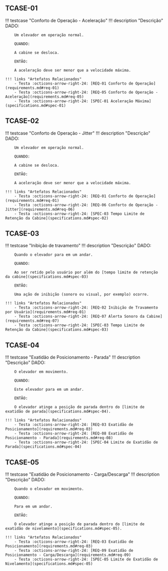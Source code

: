## TCASE-01

!!! testcase "Conforto de Operação - Aceleração"
    !!! description "Descrição"
        DADO:

        Um elevador em operação normal.

        QUANDO:

        A cabine se desloca.

        ENTÃO:

        A aceleração deve ser menor que a velocidade máxima.

    !!! links "Artefatos Relacionados"
        - Testa :octicons-arrow-right-24: [REQ-01 Conforto de Operação](requirements.md#req-01)
        - Testa :octicons-arrow-right-24: [REQ-05 Conforto de Operação - Aceleração](requirements.md#req-05)
        - Testa :octicons-arrow-right-24: [SPEC-01 Aceleração Máxima](specifications.md#spec-01)

## TCASE-02

!!! testcase "Conforto de Operação - Jitter"
    !!! description "Descrição"
        DADO:

        Um elevador em operação normal.

        QUANDO:

        A cabine se desloca.

        ENTÃO:

        A aceleração deve ser menor que a velocidade máxima.

    !!! links "Artefatos Relacionados"
        - Testa :octicons-arrow-right-24: [REQ-01 Conforto de Operação](requirements.md#req-01)
        - Testa :octicons-arrow-right-24: [REQ-06 Conforto de Operação - Jitter](requirements.md#req-06)
        - Testa :octicons-arrow-right-24: [SPEC-03 Tempo Limite de Retenção da Cabine](specifications.md#spec-02)

## TCASE-03

!!! testcase "Inibição de travamento"
    !!! description "Descrição"
        DADO:

        Quando o elevador para em um andar.

        QUANDO:

        Ao ser retido pelo usuário por além do [tempo limite de retenção da cabine](specifications.md#spec-03)

        ENTÃO:

        Uma ação de inibição (sonoro ou visual, por exemplo) ocorre.

    !!! links "Artefatos Relacionados"
        - Testa :octicons-arrow-right-24: [REQ-02 Inibição de Travamento por Usuário](requirements.md#req-01)
        - Testa :octicons-arrow-right-24: [REQ-07 Alerta Sonoro da Cabine](requirements.md#req-07)
        - Testa :octicons-arrow-right-24: [SPEC-03 Tempo Limite de Retenção da Cabine](specifications.md#spec-03)


## TCASE-04

!!! testcase "Exatidão de Posicionamento - Parada"
    !!! description "Descrição"
        DADO:

        O elevador em movimento.
        
        QUANDO:

        Este elevador para em um andar.

        ENTÃO:

        O elevador atinge a posição de parada dentro do [limite de exatidão de parada](specifications.md#spec-04). 

    !!! links "Artefatos Relacionados"
        - Testa :octicons-arrow-right-24: [REQ-03 Exatidão de Posicionamento](requirements.md#req-03)
        - Testa :octicons-arrow-right-24: [REQ-08 Exatidão de Posicionamento - Parada](requirements.md#req-08)
        - Testa :octicons-arrow-right-24: [SPEC-04 Limite de Exatidão de Parada](specifications.md#spec-04)

## TCASE-05

!!! testcase "Exatidão de Posicionamento - Carga/Descarga"
    !!! description "Descrição"
        DADO:

        Quando o elevador em movimento.

        QUANDO:

        Para em um andar.

        ENTÃO:

        O elevador atinge a posição de parada dentro do [limite de exatidão de nivelamento](specifications.md#spec-05). 

    !!! links "Artefatos Relacionados"
        - Testa :octicons-arrow-right-24: [REQ-03 Exatidão de Posicionamento](requirements.md#req-03)
        - Testa :octicons-arrow-right-24: [REQ-09 Exatidão de Posicionamento - Carga/Descarga](requirements.md#req-09)
        - Testa :octicons-arrow-right-24: [SPEC-05 Limite de Exatidão de Nivelamento](specifications.md#spec-05)
